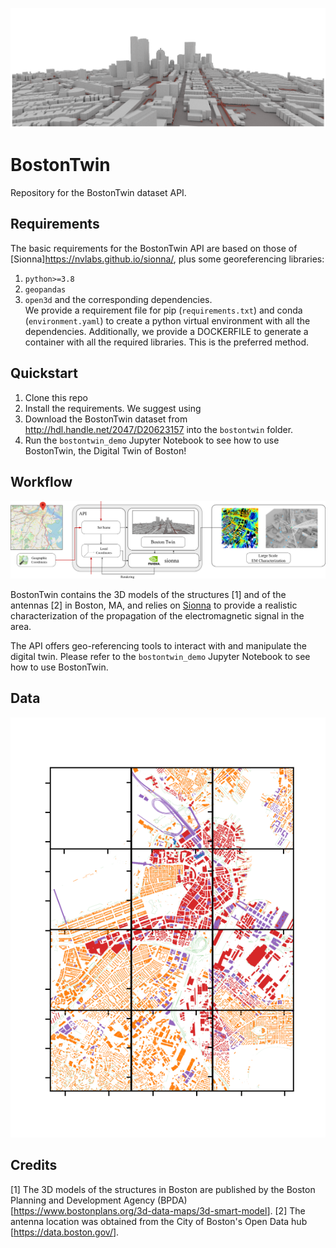 ![alt text](images/BOS_G_5_render.png "Boston Twin")

# BostonTwin
Repository for the BostonTwin dataset API.

## Requirements
The basic requirements for the BostonTwin API are based on those of [Sionna]<https://nvlabs.github.io/sionna/>, plus some georeferencing libraries:
1. `python>=3.8`
2. `geopandas`
3. `open3d`
and the corresponding dependencies.\
We provide a requirement file for pip (`requirements.txt`) and conda (`environment.yaml`) to create a python virtual environment with all the dependencies.
Additionally, we provide a DOCKERFILE to generate a container with all the required libraries. This is the preferred method.

## Quickstart
1. Clone this repo
2. Install the requirements. We suggest using 
3. Download the BostonTwin dataset from <http://hdl.handle.net/2047/D20623157> into the `bostontwin` folder.
4. Run the `bostontwin_demo` Jupyter Notebook to see how to use BostonTwin, the Digital Twin of Boston!

## Workflow

![alt text](images/workflow.png "Workflow")

BostonTwin contains the 3D models of the structures [1] and of the antennas [2] in Boston, MA, and relies on [Sionna](<https://nvlabs.github.io/sionna/>) to provide a realistic characterization of the propagation of the electromagnetic signal in the area.

The API offers geo-referencing tools to interact with and manipulate the digital twin. Please refer to the `bostontwin_demo` Jupyter Notebook to see how to use BostonTwin.

[//]: # "## Documentation"
[//]: # "Please refer to the Jupyter notebook"

## Data

![alt text](images/LOD_img.png "LOD")


## Credits
[1] The 3D models of the structures in Boston are published by the Boston Planning and Development Agency (BPDA) [<https://www.bostonplans.org/3d-data-maps/3d-smart-model>].
[2] The antenna location was obtained from the City of Boston's Open Data hub [<https://data.boston.gov/>].
